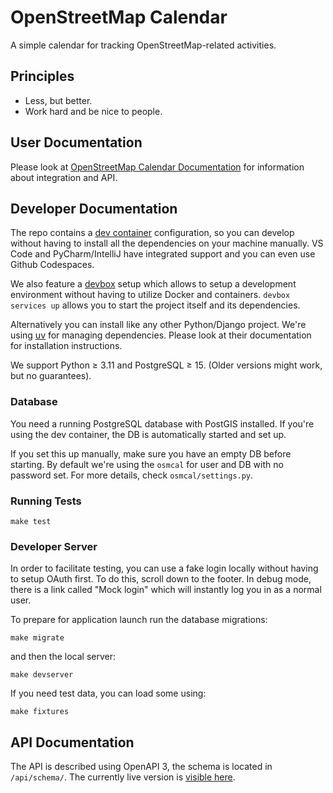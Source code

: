 # OpenStreetMap Calendar

A simple calendar for tracking OpenStreetMap-related activities.

## Principles

* Less, but better.
* Work hard and be nice to people.

## User Documentation

Please look at [OpenStreetMap Calendar Documentation](https://osmcal.org/documentation/) for information about integration and API.

## Developer Documentation

The repo contains a [dev container](https://containers.dev) configuration, so you can develop without having to install all the dependencies on your machine manually. VS Code and PyCharm/IntelliJ have integrated support and you can even use Github Codespaces.

We also feature a [devbox](https://www.jetify.com/devbox) setup which allows to setup a development environment without having to utilize Docker and containers. `devbox services up` allows you to start the project itself and its dependencies.

Alternatively you can install like any other Python/Django project. We're using [uv](https://docs.astral.sh/uv/) for managing dependencies. Please look at their documentation for installation instructions.

We support Python ≥ 3.11 and PostgreSQL ≥ 15. (Older versions might work, but no guarantees).

### Database

You need a running PostgreSQL database with PostGIS installed. If you're using the dev container, the DB is automatically started and set up.

If you set this up manually, make sure you have an empty DB before starting. By default we're using the `osmcal` for user and DB with no password set. For more details, check `osmcal/settings.py`.

### Running Tests

```
make test
```

### Developer Server

In order to facilitate testing, you can use a fake login locally without having to setup OAuth first. To do this, scroll down to the footer. In debug mode, there is a link called "Mock login" which will instantly log you in as a normal user.

To prepare for application launch run the database migrations:

```
make migrate
```

and then the local server:

```
make devserver
```

If you need test data, you can load some using:

```
make fixtures
```

## API Documentation

The API is described using OpenAPI 3, the schema is located in `/api/schema/`. The currently live version is [visible here](https://osmcal.org/static/api.html).
